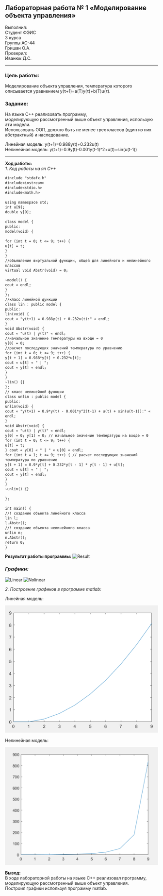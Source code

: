 Лабораторная работа № 1
«Моделирование объекта управления»
----------
Выполнил:<br>
Студент ФЭИС <br>
3 курса <br>
Группы АС-44 <br>
Гришан О.А. <br>
Проверил: <br>
Иванюк Д.С. <br> 

------------

### **Цель работы**: <br>
Моделирование объекта управления, температура которого описывается уравнением y(τ+1)=a(T)y(τ)+b(T)u(τ). <br>
### **Задание**: <br>
На языке C++ реализовать программу,<br>
моделирующую рассмотренный выше объект управления, использую эти модели. <br> 
Использовать ООП, должно быть не менее трех классов (один из них абстрактный) и наследование. <br>

Линейная модель: y(t+1)=0.988y(t)+0.232u(t) <br>
Нелинейная модель: y(t+1)=0.9y(t)-0.001y(t-1)^2+u(t)+sin⁡(u(t-1)) <br>

-------------

**Ход работы:** <br>
*1. Код работы на яп С++*

```
#include "stdafx.h"
#include<iostream>
#include<stdio.h>
#include<math.h>

using namespace std;
int u[9];
double y[9];

class model {
public:
model(void) {

for (int t = 0; t <= 9; t++) {
u[t] = t;
}
}
//объявление виртуальной функции, общей для линейного и нелинейного классов
virtual void Abstr(void) = 0;

~model() {
cout « endl;
}
};
//класс линейной функции
class lin : public model {
public:
lin(void) {
cout « "y(t+1) = 0.988y(t) + 0.232u(t):" « endl;
}
void Abstr(void) {
cout « "u(t) | y(t)" « endl;
//начальное значение температуры на входе = 0
y[0] = 0;
//расчет последующих значений температуры по уравнению
for (int t = 0; t <= 9; t++) {
y[t + 1] = 0.988*y[t] + 0.232*u[t];
cout « u[t] « " | ";
cout « y[t] « endl;
}
}
~lin() {} 
};
// класс нелинейной функции
class unlin : public model {
public:
unlin(void) {
cout « "y(t+1) = 0.9*y(t) - 0.001*y^2(t-1) + u(t) + sin(u(t-1)):" « endl;
}
void Abstr(void) {
cout « "u(t) | y(t)" « endl;
y[0] = 0; y[1] = 0; // начальное значение температуры на входе = 0
for (int t = 0; t <= 9; t++) {
u[t] = t;
} cout « y[0] « " | " « u[0] « endl;
for (int t = 1; t <= 9; t++) { // расчет последующих значений температуры по уравнению
y[t + 1] = 0.9*y[t] + 0.232*y[t - 1] * y[t - 1] + u[t];
cout « u[t] « " | ";
cout « y[t] « endl;
}
}
~unlin() {} 

};

int main() {
//! создание объекта линейного класса
lin l;
l.Abstr();
//! создание объекта нелинейного класса
unlin n;
n.Abstr();
return 0;
}
```
**Результат работы программы:**
![Result](https://github.com/idzm/mmipu-lab-16-17/blob/master/trunk/as0004408/task_01/result.PNG) <br>
### *Графики:*
![Linear](https://github.com/idzm/mmipu-lab-16-17/blob/master/trunk/as0004408/task_01/linear.PNG) 
![Nolinear](https://github.com/idzm/mmipu-lab-16-17/blob/master/trunk/as0004408/task_01/nolinear.png)

*2. Построение графиков в программе matlab:*

Линейная модель:<br>

![](linear.png)

Нелинейная модель:<br>

![](nolinear.png)

**Вывод:** <br>
В ходе лабораторной работы на языке C++ реализовал программу,<br>
моделирующую рассмотренный выше объект управления.<br>
Построил графики используя программу matlab.

